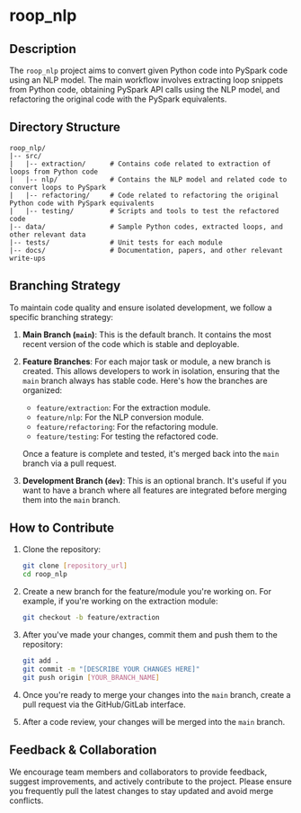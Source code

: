
# roop_nlp

## Description
The `roop_nlp` project aims to convert given Python code into PySpark code using an NLP model. The main workflow involves extracting loop snippets from Python code, obtaining PySpark API calls using the NLP model, and refactoring the original code with the PySpark equivalents.

## Directory Structure
```
roop_nlp/
|-- src/
|   |-- extraction/      # Contains code related to extraction of loops from Python code
|   |-- nlp/             # Contains the NLP model and related code to convert loops to PySpark
|   |-- refactoring/     # Code related to refactoring the original Python code with PySpark equivalents
|   |-- testing/         # Scripts and tools to test the refactored code
|-- data/                # Sample Python codes, extracted loops, and other relevant data
|-- tests/               # Unit tests for each module
|-- docs/                # Documentation, papers, and other relevant write-ups
```

## Branching Strategy
To maintain code quality and ensure isolated development, we follow a specific branching strategy:

1. **Main Branch (`main`)**: This is the default branch. It contains the most recent version of the code which is stable and deployable.

2. **Feature Branches**: For each major task or module, a new branch is created. This allows developers to work in isolation, ensuring that the `main` branch always has stable code. Here's how the branches are organized:
   - `feature/extraction`: For the extraction module.
   - `feature/nlp`: For the NLP conversion module.
   - `feature/refactoring`: For the refactoring module.
   - `feature/testing`: For testing the refactored code.

   Once a feature is complete and tested, it's merged back into the `main` branch via a pull request.

3. **Development Branch (`dev`)**: This is an optional branch. It's useful if you want to have a branch where all features are integrated before merging them into the `main` branch.

## How to Contribute
1. Clone the repository:
   ```bash
   git clone [repository_url]
   cd roop_nlp
   ```

2. Create a new branch for the feature/module you're working on. For example, if you're working on the extraction module:
   ```bash
   git checkout -b feature/extraction
   ```

3. After you've made your changes, commit them and push them to the repository:
   ```bash
   git add .
   git commit -m "[DESCRIBE YOUR CHANGES HERE]"
   git push origin [YOUR_BRANCH_NAME]
   ```

4. Once you're ready to merge your changes into the `main` branch, create a pull request via the GitHub/GitLab interface.

5. After a code review, your changes will be merged into the `main` branch.

## Feedback & Collaboration
We encourage team members and collaborators to provide feedback, suggest improvements, and actively contribute to the project. Please ensure you frequently pull the latest changes to stay updated and avoid merge conflicts.
